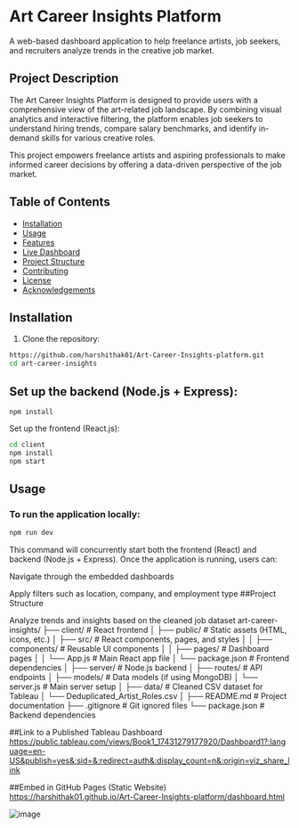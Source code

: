 # Art Career Insights Platform  
A web-based dashboard application to help freelance artists, job seekers, and recruiters analyze trends in the creative job market.

## Project Description

The Art Career Insights Platform is designed to provide users with a comprehensive view of the art-related job landscape. By combining visual analytics and interactive filtering, the platform enables job seekers to understand hiring trends, compare salary benchmarks, and identify in-demand skills for various creative roles.

This project empowers freelance artists and aspiring professionals to make informed career decisions by offering a data-driven perspective of the job market.

## Table of Contents

- [Installation](#installation)
- [Usage](#usage)
- [Features](#features)
- [Live Dashboard](#live-dashboard)
- [Project Structure](#project-structure)
- [Contributing](#contributing)
- [License](#license)
- [Acknowledgements](#acknowledgements)

## Installation

1. Clone the repository:
```bash
https://github.com/harshithak01/Art-Career-Insights-platform.git
cd art-career-insights
```
## Set up the backend (Node.js + Express):
```
npm install
```
Set up the frontend (React.js):
```bash
cd client
npm install
npm start
```
## Usage

### To run the application locally:

```bash
npm run dev
```
This command will concurrently start both the frontend (React) and backend (Node.js + Express).
Once the application is running, users can:

Navigate through the embedded dashboards

Apply filters such as location, company, and employment type
##Project Structure

Analyze trends and insights based on the cleaned job dataset
art-career-insights/ ├── client/ # React frontend │ ├── public/ # Static assets (HTML, icons, etc.) │ ├── src/ # React components, pages, and styles │ │ ├── components/ # Reusable UI components │ │ ├── pages/ # Dashboard pages │ │ └── App.js # Main React app file │ └── package.json # Frontend dependencies │ ├── server/ # Node.js backend │ ├── routes/ # API endpoints │ ├── models/ # Data models (if using MongoDB) │ └── server.js # Main server setup │ ├── data/ # Cleaned CSV dataset for Tableau │ └── Deduplicated_Artist_Roles.csv │ ├── README.md # Project documentation ├── .gitignore # Git ignored files └── package.json # Backend 
dependencies

##Link to a Published Tableau Dashboard
https://public.tableau.com/views/Book1_17431279177920/Dashboard1?:language=en-US&publish=yes&:sid=&:redirect=auth&:display_count=n&:origin=viz_share_link


##Embed in GitHub Pages (Static Website)
https://harshithak01.github.io/Art-Career-Insights-platform/dashboard.html

![image](https://github.com/user-attachments/assets/bbfcb288-229a-4ab1-b7bd-c1dd13217ee5)


